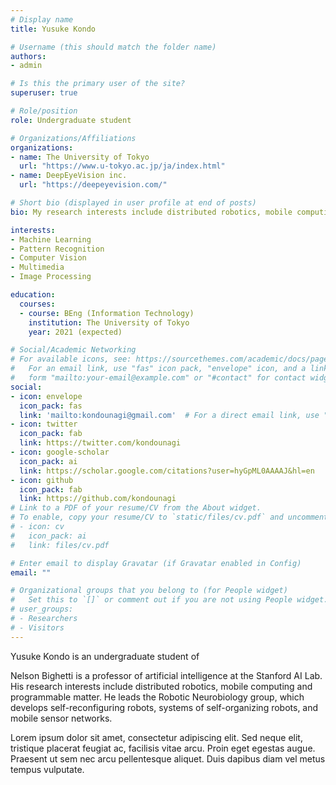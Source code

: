 ```yaml
---
# Display name
title: Yusuke Kondo

# Username (this should match the folder name)
authors:
- admin

# Is this the primary user of the site?
superuser: true

# Role/position
role: Undergraduate student

# Organizations/Affiliations
organizations:
- name: The University of Tokyo
  url: "https://www.u-tokyo.ac.jp/ja/index.html"
- name: DeepEyeVision inc.
  url: "https://deepeyevision.com/"

# Short bio (displayed in user profile at end of posts)
bio: My research interests include distributed robotics, mobile computing and programmable matter.

interests:
- Machine Learning
- Pattern Recognition
- Computer Vision
- Multimedia
- Image Processing

education:
  courses:
  - course: BEng (Information Technology)
    institution: The University of Tokyo
    year: 2021 (expected)

# Social/Academic Networking
# For available icons, see: https://sourcethemes.com/academic/docs/page-builder/#icons
#   For an email link, use "fas" icon pack, "envelope" icon, and a link in the
#   form "mailto:your-email@example.com" or "#contact" for contact widget.
social:
- icon: envelope
  icon_pack: fas
  link: 'mailto:kondounagi@gmail.com'  # For a direct email link, use "mailto:test@example.org".
- icon: twitter
  icon_pack: fab
  link: https://twitter.com/kondounagi
- icon: google-scholar
  icon_pack: ai
  link: https://scholar.google.com/citations?user=hyGpML0AAAAJ&hl=en
- icon: github
  icon_pack: fab
  link: https://github.com/kondounagi
# Link to a PDF of your resume/CV from the About widget.
# To enable, copy your resume/CV to `static/files/cv.pdf` and uncomment the lines below.
# - icon: cv
#   icon_pack: ai
#   link: files/cv.pdf

# Enter email to display Gravatar (if Gravatar enabled in Config)
email: ""

# Organizational groups that you belong to (for People widget)
#   Set this to `[]` or comment out if you are not using People widget.
# user_groups:
# - Researchers
# - Visitors
---
```


Yusuke Kondo is an undergraduate student of

Nelson Bighetti is a professor of artificial intelligence at the Stanford AI Lab. His research interests include distributed robotics, mobile computing and programmable matter. He leads the Robotic Neurobiology group, which develops self-reconfiguring robots, systems of self-organizing robots, and mobile sensor networks.

Lorem ipsum dolor sit amet, consectetur adipiscing elit. Sed neque elit, tristique placerat feugiat ac, facilisis vitae arcu. Proin eget egestas augue. Praesent ut sem nec arcu pellentesque aliquet. Duis dapibus diam vel metus tempus vulputate.
